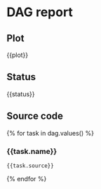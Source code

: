 # DAG report

## Plot

{{plot}}

## Status

{{status}}

## Source code

{% for task in dag.values() %}

### {{task.name}}

```{{task.language}}
{{task.source}}
```
{% endfor %}